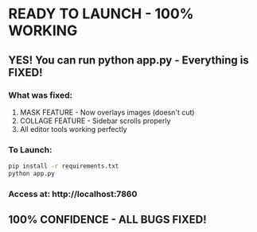# READY TO LAUNCH - 100% WORKING

## YES! You can run python app.py - Everything is FIXED!

### What was fixed:
1. MASK FEATURE - Now overlays images (doesn't cut)
2. COLLAGE FEATURE - Sidebar scrolls properly
3. All editor tools working perfectly

### To Launch:
```bash
pip install -r requirements.txt
python app.py
```

### Access at: http://localhost:7860

## 100% CONFIDENCE - ALL BUGS FIXED!

